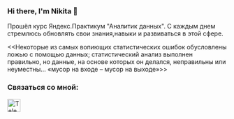 ### Hi there, I'm Nikita 👋

Прошёл курс Яндекс.Практикум "Аналитик данных". С каждым днем стремлюсь обновлять свои знания,навыки и развиваться в этой сфере.

<<Некоторые из самых вопиющих статистических ошибок обусловлены ложью с помощью данных; статистический анализ выполнен правильно, но данные, на основе которых он делался, неправильны или неуместны... «мусор на входе – мусор на выходе»>>


### Связаться со мной:
<a href="https://t.me/nvzacharov">
      <img src="https://cdn-icons-png.flaticon.com/512/2111/2111646.png" width="30" height="30" alt=Telegram />      


<!--
**NVZakharov11/NVZakharov11** is a ✨ _special_ ✨ repository because its `README.md` (this file) appears on your GitHub profile.

Here are some ideas to get you started:

- 🔭 I’m currently working on ...
- 🌱 I’m currently learning ...
- 👯 I’m looking to collaborate on ...
- 🤔 I’m looking for help with ...
- 💬 Ask me about ...
- 📫 How to reach me: ...
- 😄 Pronouns: ...
- ⚡ Fun fact: ...
-->
